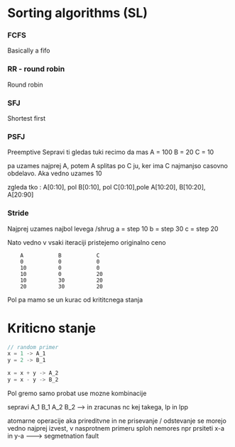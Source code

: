 # Sorting algorithms (SL)

### FCFS

Basically a fifo

### RR - round robin

Round robin

### SFJ

Shortest first

### PSFJ

Preemptive
Sepravi ti gledas tuki
recimo da mas
A = 100
B = 20
C = 10

pa uzames najprej A, potem A splitas po C ju, ker ima C najmanjso casovno obdelavo. Aka vedno uzames 10

zgleda tko : A[0:10], pol B[0:10], pol C[0:10],pole A[10:20], B[10:20], A[20:90]

### Stride

Najprej uzames najbol levega /shrug
a = step 10
b = step 30
c = step 20

Nato vedno v vsaki iteraciji pristejemo originalno ceno

        A           B           C
        0           0           0
        10          0           0
        10          0           20
        10          30          20
        20          30          20

Pol pa mamo se un kurac od krititcnega stanja

# Kriticno stanje

```c
// random primer
x = 1 -> A_1
y = 2 -> B_1

x = x + y -> A_2
y = x - y -> B_2
```

Pol gremo samo probat use mozne kombinacije

sepravi A_1 B_1 A_2 B_2 --> in zracunas nc kej takega, lp in lpp

atomarne operacije aka prireditvne in ne prisevanje / odstevanje se morejo vedno najprej izvest, v nasprotnem primeru
sploh nemores npr prsiteti x-a in y-a ---> segmetnation fault

